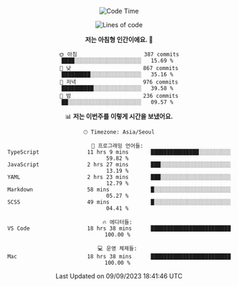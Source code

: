 <div align='center'>
 
<!--START_SECTION:waka-->
![Code Time](http://img.shields.io/badge/Code%20Time-2%2C933%20hrs%2014%20mins-blue)

![Lines of code](https://img.shields.io/badge/%EC%A0%80%EB%8A%94%20%EC%97%AC%ED%83%9C%EA%B9%8C%EC%A7%80%20-1.2%20million%20%EC%A4%84%EC%9D%98%20%EC%BD%94%EB%93%9C%EB%A5%BC%20%EC%9E%91%EC%84%B1%ED%96%88%EC%96%B4%EC%9A%94.-blue)

**저는 아침형 인간이에요. 🐤** 

```text
🌞 아침                     387 commits         ████░░░░░░░░░░░░░░░░░░░░░   15.69 % 
🌆 낮　                     867 commits         █████████░░░░░░░░░░░░░░░░   35.16 % 
🌃 저녁                     976 commits         ██████████░░░░░░░░░░░░░░░   39.58 % 
🌙 밤　                     236 commits         ██░░░░░░░░░░░░░░░░░░░░░░░   09.57 % 
```


📊 **저는 이번주를 이렇게 시간을 보냈어요.** 

```text
🕑︎ Timezone: Asia/Seoul

💬 프로그래밍 언어들: 
TypeScript               11 hrs 9 mins       ███████████████░░░░░░░░░░   59.82 % 
JavaScript               2 hrs 27 mins       ███░░░░░░░░░░░░░░░░░░░░░░   13.19 % 
YAML                     2 hrs 23 mins       ███░░░░░░░░░░░░░░░░░░░░░░   12.79 % 
Markdown                 58 mins             █░░░░░░░░░░░░░░░░░░░░░░░░   05.27 % 
SCSS                     49 mins             █░░░░░░░░░░░░░░░░░░░░░░░░   04.41 % 

🔥 에디터들: 
VS Code                  18 hrs 38 mins      █████████████████████████   100.00 % 

💻 운영 체제들: 
Mac                      18 hrs 38 mins      █████████████████████████   100.00 % 
```


 Last Updated on 09/09/2023 18:41:46 UTC
<!--END_SECTION:waka-->
 </div>
<!---
Emewjin/Emewjin is a ✨ special ✨ repository because its `README.md` (this file) appears on your GitHub profile.
You can click the Preview link to take a look at your changes.
--->
